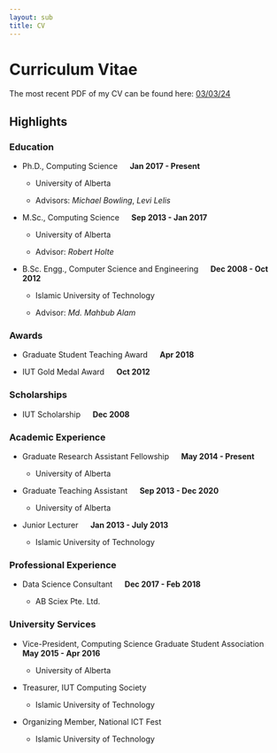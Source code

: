 ```yaml
---
layout: sub
title: CV
---
```


# Curriculum Vitae

The most recent PDF of my CV can be found here: [03/03/24](assets/pdfs/Zaheen_CV.pdf)

## Highlights

### Education

- Ph.D., Computing Science &emsp; **Jan 2017 - Present**

  - University of Alberta

  - Advisors: *Michael Bowling*, *Levi Lelis*

- M.Sc., Computing Science &emsp; **Sep 2013 - Jan 2017**

  - University of Alberta

  - Advisor: *Robert Holte*

- B.Sc. Engg., Computer Science and Engineering &emsp; **Dec 2008 - Oct 2012**

  - Islamic University of Technology

  - Advisor: *Md. Mahbub Alam*

### Awards

- Graduate Student Teaching Award &emsp; **Apr 2018**

- IUT Gold Medal Award &emsp; **Oct 2012**

### Scholarships

- IUT Scholarship &emsp; **Dec 2008**

### Academic Experience

- Graduate Research Assistant Fellowship &emsp; **May 2014 - Present**

  - University of Alberta

- Graduate Teaching Assistant &emsp; **Sep 2013 - Dec 2020**

  - University of Alberta

- Junior Lecturer &emsp; **Jan 2013 - July 2013**

  - Islamic University of Technology

### Professional Experience

- Data Science Consultant &emsp; **Dec 2017 - Feb 2018**

  - AB Sciex Pte. Ltd.

### University Services

- Vice-President, Computing Science Graduate Student Association &emsp; **May 2015 - Apr 2016**

  - University of Alberta

- Treasurer, IUT Computing Society

  - Islamic University of Technology

- Organizing Member, National ICT Fest

  - Islamic University of Technology
